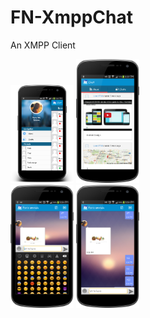 FN-XmppChat
===========

An XMPP Client

<div align="left">
        <img width="20%" src="snapshots/device-2014-12-15-174240.png" alt="About screen" title="About screen"</img>
        <img width="20%" src="snapshots/device-2014-12-15-1751371.png" alt="About screen" title="About screen"</img>
</div>
<div align="left">
    <img width="20%" src="snapshots/device-2014-12-15-175223.png" alt="About screen" title="About screen"</img>
     <img width="20%" src="snapshots/device-2014-12-15-175253.png" alt="About screen" title="About screen"</img>
</div>
